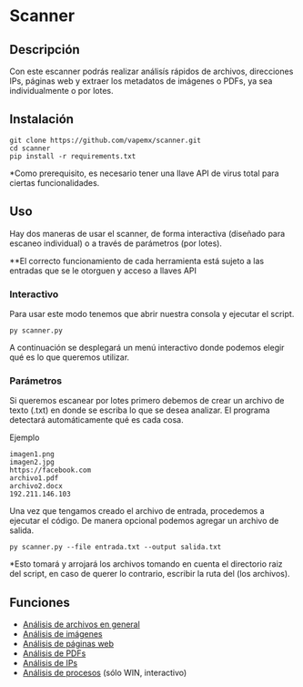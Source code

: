 # Scanner


## Descripción

Con este escanner podrás realizar análisís rápidos de archivos, direcciones IPs, páginas web y extraer los metadatos de imágenes o PDFs, ya sea individualmente o por lotes.


## Instalación

```
git clone https://github.com/vapemx/scanner.git
cd scanner
pip install -r requirements.txt
```

*Como prerequisito, es necesario tener una llave API de virus total para ciertas funcionalidades.

## Uso

Hay dos maneras de usar el scanner, de forma interactiva (diseñado para escaneo individual) o a través de parámetros (por lotes).

**El correcto funcionamiento de cada herramienta está sujeto a las entradas que se le otorguen y acceso a llaves API

### Interactivo

Para usar este modo tenemos que abrir nuestra consola y ejecutar el script.

`py scanner.py`

A continuación se desplegará un menú interactivo donde podemos elegir qué es lo que queremos utilizar.


### Parámetros

Si queremos escanear por lotes primero debemos de crear un archivo de texto (.txt) en donde se escriba
lo que se desea analizar. El programa detectará automáticamente qué es cada cosa.

Ejemplo

```
imagen1.png
imagen2.jpg
https://facebook.com
archivo1.pdf
archivo2.docx
192.211.146.103
```

Una vez que tengamos creado el archivo de entrada, procedemos a ejecutar el código. 
De manera opcional podemos agregar un archivo de salida.

`py scanner.py --file entrada.txt --output salida.txt`

*Esto tomará y arrojará los archivos tomando en cuenta el directorio raiz del script, en caso de querer lo contrario, escribir la ruta del (los archivos).


## Funciones

- [Análisis de archivos en general](https://github.com/vapemx/scanner/wiki/Descripción-de-Funciones#análisis-de-archivos-en-general)
- [Análisis de imágenes](https://github.com/vapemx/scanner/wiki/Descripción-de-Funciones#análisis-de-imágenes)
- [Análisis de páginas web](https://github.com/vapemx/scanner/wiki/Descripción-de-Funciones#análisis-de-páginas-web)
- [Análisis de PDFs](https://github.com/vapemx/scanner/wiki/Descripción-de-Funciones#análisis-de-pdfs)
- [Análisis de IPs](https://github.com/vapemx/scanner/wiki/Descripción-de-Funciones#análisis-de-ips)
- [Análisis de procesos](https://github.com/vapemx/scanner/wiki/Descripción-de-Funciones#análisis-de-procesos) (sólo WIN, interactivo)
